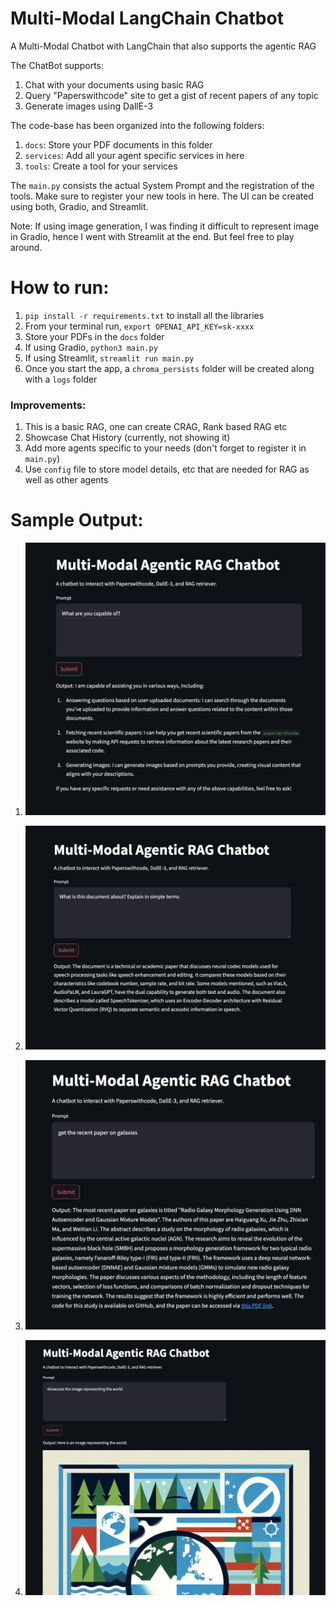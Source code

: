 # Multi-Modal LangChain Chatbot

A Multi-Modal Chatbot with LangChain that also supports the agentic RAG

The ChatBot supports:

1. Chat with your documents using basic RAG
2. Query "Paperswithcode" site to get a gist of recent papers of any topic
3. Generate images using DallE-3

The code-base has been organized into the following folders:

1. `docs`: Store your PDF documents in this folder
2. `services`: Add all your agent specific services in here
3. `tools`: Create a tool for your services

The `main.py` consists the actual System Prompt and the registration of the tools.
Make sure to register your new tools in here. The UI can be created using both, Gradio, and Streamlit.

Note: If using image generation, I was finding it difficult to represent image in Gradio, hence I went with Streamlit at the end. But feel free to play around.

# How to run:

1. `pip install -r requirements.txt` to install all the libraries
2. From your terminal run, `export OPENAI_API_KEY=sk-xxxx`
3. Store your PDFs in the `docs` folder
4. If using Gradio, `python3 main.py`
5. If using Streamlit, `streamlit run main.py`
6. Once you start the app, a `chroma_persists` folder will be created along with a `logs` folder

### Improvements:

1. This is a basic RAG, one can create CRAG, Rank based RAG etc
2. Showcase Chat History (currently, not showing it)
3. Add more agents specific to your needs (don't forget to register it in `main.py`)
4. Use `config` file to store model details, etc that are needed for RAG as well as other agents

# Sample Output:

1. ![Capabilities](images/1-capabilities.png)

2. ![RAG Agent](images/2-rag-agent.png)

3. ![PaperswithCode](images/3-paperswithcode-agent.png)

4. ![Dall-e-3](images/4-dalle-3-agent.png)
